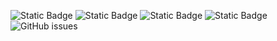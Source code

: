 ![Static Badge](https://img.shields.io/badge/blacklists-61-000000) ![Static Badge](https://img.shields.io/badge/blacklisted-2969930-cc0000) ![Static Badge](https://img.shields.io/badge/whitelisted-2253-00CC00) ![Static Badge](https://img.shields.io/badge/streaming_blacklist-28107-000000) ![GitHub issues](https://img.shields.io/github/issues/fabriziosalmi/blacklists)
